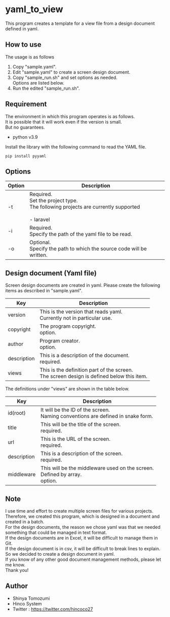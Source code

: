 # yaml_to_view
This program creates a template for a view file from a design document defined in yaml.

## How to use
The usage is as follows

1. Copy "sample.yaml".
2. Edit "sample.yaml" to create a screen design document.
3. Copy "sample_run.sh" and set options as needed.<br/>Options are listed below.
4. Run the edited "sample_run.sh".

## Requirement
The environment in which this program operates is as follows.<br/>
It is possible that it will work even if the version is small.<br/>
But no guarantees.<br/>

 - python v3.9

Install the library with the following command to read the YAML file.
```commandline
pip install pyyaml
```

## Options

| Option | Description                                                                                   |
|--------|-----------------------------------------------------------------------------------------------|
| -t     | Required.<br>Set the project type.<br/>The following projects are currently supported<br/><br/> - laravel  |
| -i     | Required.<br>Specify the path of the yaml file to be read.                                                 |
| -o     | Optional.<br>Specify the path to which the source code will be written.                                                 |

## Design document (Yaml file)
Screen design documents are created in yaml.
Please create the following items as described in "sample.yaml".

| Key         | Description                                                               |
|-------------|---------------------------------------------------------------------------|
| version     | This is the version that reads yaml.<br/>Currently not in particular use. |
| copyright   | The program copyright.<br/>option.                                        |
| author      | Program creator.<br/>option.                                              |
| description | This is a description of the document.<br/>required.                      |
| views       | This is the definition part of the screen.<br/>The screen design is defined below this item.                                    |

The definitions under "views" are shown in the table below.

| Key         | Description                                                   |
|-------------|---------------------------------------------------------------|
| id(root)    | It will be the ID of the screen.<br/>Naming conventions are defined in snake form. |
| title       | This will be the title of the screen.<br/>required.                                   |
| url         | This is the URL of the screen.<br/>required.                                    |
| description | This is a description of the screen.<br/>required.                                     |
| middleware  | This will be the middleware used on the screen.<br/>Defined by array.<br/>option.             |

## Note
I use time and effort to create multiple screen files for various projects.<br>
Therefore, we created this program, which is designed in a document and created in a batch.<br>
For the design documents, the reason we chose yaml was that we needed something that could be managed in text format.<br>
If the design documents are in Excel, it will be difficult to manage them in Git.<br>
If the design document is in csv, it will be difficult to break lines to explain.<br>
So we decided to create a design document in yaml.<br>
If you know of any other good document management methods, please let me know.<br>
Thank you!


## Author
 
* Shinya Tomozumi
* Hinco System
* Twitter : https://twitter.com/hincoco27
